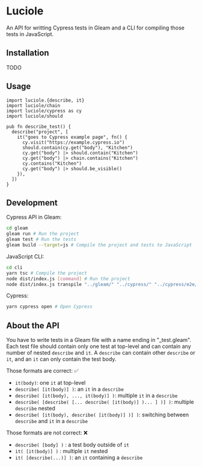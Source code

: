 # Luciole

An API for writting Cypress tests in Gleam and a CLI for compiling those tests in JavaScript.

<!-- [![Package Version](https://img.shields.io/hexpm/v/luciole)](https://hex.pm/packages/luciole)
[![Hex Docs](https://img.shields.io/badge/hex-docs-ffaff3)](https://hexdocs.pm/luciole/) -->

## Installation

TODO

## Usage

```gleam
import luciole.{describe, it}
import luciole/chain
import luciole/cypress as cy
import luciole/should

pub fn describe_test() {
  describe("project", [
    it("goes to Cypress example page", fn() {
      cy.visit("https://example.cypress.io")
      should.contain(cy.get("body"), "Kitchen")
      cy.get("body") |> should.contain("Kitchen")
      cy.get("body") |> chain.contains("Kitchen")
      cy.contains("Kitchen")
      cy.get("body") |> should.be_visible()
    }),
  ])
}
```

<!-- Further documentation can be found at <https://hexdocs.pm/luciole>. -->

## Development

Cypress API in Gleam:
```sh
cd gleam
gleam run # Run the project
gleam test # Run the tests
gleam build --target=js # Compile the project and tests to JavaScript
```

JavaScript CLI:
```sh
cd cli
yarn tsc # Compile the project
node dist/index.js [command] # Run the project
node dist/index.js transpile "../gleam/" "../cypress/" "../cypress/e2e/generated_4/" # Run the project in my folder tree
```

Cypress:
```sh
yarn cypress open # Open Cypress
```

## About the API

You have to write tests in a Gleam file with a name ending in "_test.gleam". Each test file should contain only one test at top-level and can contain any number of nested `describe` and `it`. A `describe` can contain other `describe` or `it`, and an `it` can only contain the test body.

Those formats are correct: ✅
- `it(body)`: one `it` at top-level
- `describe( [it(body)] )`: an `it` in a `describe`
- `describe( [it(body), ..., it(body)] )`: multiple `it` in a `describe`
- `describe( [describe( [... describe( [it(body)] )... ] )] )`: multiple `describe` nested
- `describe( [it(body), describe( [it(body)] )] )`: switching between `describe` and `it` in a `describe`

Those formats are not correct: ❌
- `describe( [body] )` : a test body outside of `it`
- `it( [it(body)] )` : multiple `it` nested
- `it( [describe(...)] )`: an `it` containing a `describe`
